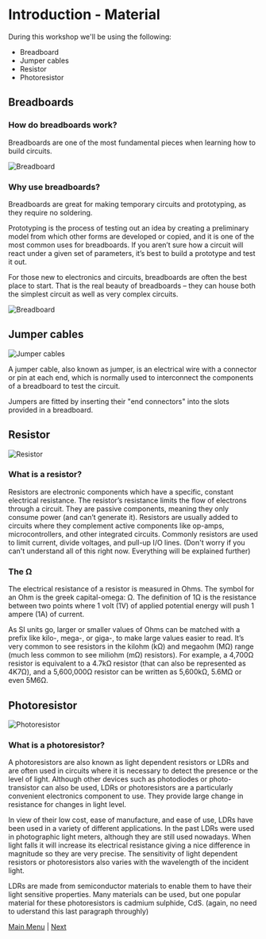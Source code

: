 # Introduction - Material

During this workshop we'll be using the following:

* Breadboard
* Jumper cables
* Resistor
* Photoresistor


## Breadboards

### How do breadboards work? 
Breadboards are one of the most fundamental pieces when learning how to build circuits.

![Breadboard](https://github.com/nuieee/ESP8266-Workshop-Exercises/blob/ws_v2/content/images/Breadboard.jpg)

### Why use breadboards?

Breadboards are great for making temporary circuits and prototyping, as they require no soldering.

Prototyping is the process of testing out an idea by creating a preliminary model from which other forms are developed or copied, and it is one of the most common uses for breadboards. If you aren’t sure how a circuit will react under a given set of parameters, it’s best to build a prototype and test it out.

For those new to electronics and circuits, breadboards are often the best place to start. That is the real beauty of breadboards – they can house both the simplest circuit as well as very complex circuits.

![Breadboard](https://github.com/nuieee/ESP8266-Workshop-Exercises/blob/ws_v2/content/images/Breadboard1.png)

## Jumper cables

![Jumper cables](https://github.com/nuieee/ESP8266-Workshop-Exercises/blob/ws_v2/content/images/JumperCables.jpg)

A jumper cable, also known as jumper, is an electrical wire with a connector or pin at each end, which is normally used to interconnect the components of a breadboard to test the circuit.

Jumpers are fitted by inserting their "end connectors" into the slots provided in a breadboard.

## Resistor

![Resistor](https://github.com/nuieee/ESP8266-Workshop-Exercises/blob/ws_v2/content/images/Resistor.jpg)

### What is a resistor?

Resistors are electronic components which have a specific, constant electrical resistance. The resistor’s resistance limits the flow of electrons through a circuit. They are passive components, meaning they only consume power (and can’t generate it). Resistors are usually added to circuits where they complement active components like op-amps, microcontrollers, and other integrated circuits. Commonly resistors are used to limit current, divide voltages, and pull-up I/O lines. (Don't worry if you can't understand all of this right now. Everything will be explained further)

### The Ω

The electrical resistance of a resistor is measured in Ohms. The symbol for an Ohm is the greek capital-omega: Ω. The definition of 1Ω is the resistance between two points where 1 volt (1V) of applied potential energy will push 1 ampere (1A) of current.

As SI units go, larger or smaller values of Ohms can be matched with a prefix like kilo-, mega-, or giga-, to make large values easier to read. It’s very common to see resistors in the kilohm (kΩ) and megaohm (MΩ) range (much less common to see miliohm (mΩ) resistors). For example, a 4,700Ω resistor is equivalent to a 4.7kΩ resistor (that can also be represented as 4K7Ω), and a 5,600,000Ω resistor can be written as 5,600kΩ, 5.6MΩ or even 5M6Ω.

## Photoresistor

![Photoresistor](https://github.com/nuieee/ESP8266-Workshop-Exercises/blob/ws_v2/content/images/Photoresistor.jpg)

### What is a photoresistor?

A photoresistors are also known as light dependent resistors or LDRs and are often used in circuits where it is necessary to detect the presence or the level of light. Although other devices such as photodiodes or photo-transistor can also be used, LDRs or photoresistors are a particularly convenient electronics component to use. They provide large change in resistance for changes in light level.

In view of their low cost, ease of manufacture, and ease of use, LDRs have been used in a variety of different applications. In the past LDRs were used in photographic light meters, although they are still used nowadays. When light falls it will increase its electrical resistance giving a nice difference in magnitude so they are very precise. The sensitivity of light dependent resistors or photoresistors also varies with the wavelength of the incident light.

LDRs are made from semiconductor materials to enable them to have their light sensitive properties. Many materials can be used, but one popular material for these photoresistors is cadmium sulphide, CdS. (again, no need to uderstand this last paragraph throughly)

[Main Menu](../readme.md) | [Next](./helloworld.md)
